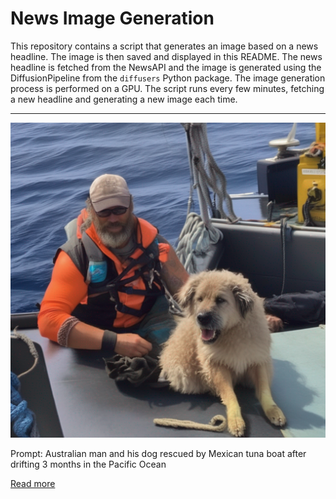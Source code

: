 # News Image Generation
This repository contains a script that generates an image based on a news headline. The image is then saved and displayed in this README.
The news headline is fetched from the NewsAPI and the image is generated using the DiffusionPipeline from the `diffusers` Python package. The image generation process is performed on a GPU.
The script runs every few minutes, fetching a new headline and generating a new image each time.

---

![Generated Image](image.png)

Prompt: Australian man and his dog rescued by Mexican tuna boat after drifting 3 months in the Pacific Ocean

[Read more](https://apnews.com/article/australia-sailor-dog-lost-mexico-21e3131bb43bd3bca6e33b6bceb2865b)